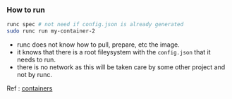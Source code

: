 ### How to run 

```bash
runc spec # not need if config.json is already generated
sudo runc run my-container-2
```

- runc does not know how to pull, prepare, etc the image.
- it knows that there is a root fileysystem with the `config.json` that it needs to run. 
- there is no network as this will be taken care by some other project and not by runc.

Ref : [containers](https://nanikgolang.netlify.app/post/containers/)

